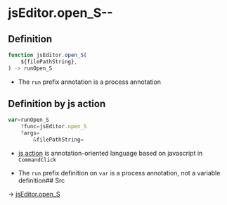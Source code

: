 # jsEditor.open_S--

## Definition

```js.js
function jsEditor.open_S(
	${filePathString},
) -> runOpen_S
```

- The `run` prefix annotation is a process annotation
## Definition by js action

```js.js
var=runOpen_S
	?func=jsEditor.open_S
	?args=
		&filePathString=
```

- [js action](#) is annotation-oriented language based on javascript in `CommandClick`

- The `run` prefix definition on `var` is a process annotation, not a variable definition## Src

-> [jsEditor.open_S](https://github.com/puutaro/CommandClick/blob/master/app/src/main/java/com/puutaro/commandclick/fragment_lib/terminal_fragment/js_interface/edit/JsEditor.kt#L13)


